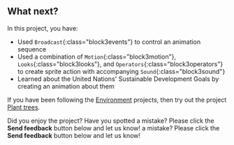 ## What next?

In this project, you have:
+ Used `Broadcast`{:class="block3events"} to control an animation sequence
+ Used a combination of `Motion`{:class="block3motion"}, `Looks`{:class="block3looks"}, and `Operators`{:class="block3operators"} to create sprite action with accompanying `Sound`{:class="block3sound"}
+ Learned about the United Nations' Sustainable Development Goals by creating an animation about them

If you have been following the [Environment](https://projects.raspberrypi.org/en/pathways/environment) projects, then try out the project [Plant trees](https://projects.raspberrypi.org/en/projects/plant-trees).

Did you enjoy the project? Have you spotted a mistake? Please click the **Send feedback** button below and let us know! a mistake? Please click the **Send feedback** button below and let us know!
